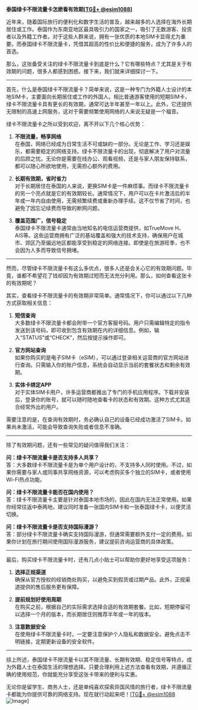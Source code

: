 **泰国绿卡不限流量卡怎麽看有效期[[TG💪+ @esim1088](https://t.me/s/esim1088)]**

近年来，随着国际旅行的便利化和数字生活的普及，越来越多的人选择在海外长期居住或工作。泰国作为东南亚地区最具吸引力的国家之一，吸引了无数游客、投资者以及外籍工作者。对于这些人群来说，拥有一张优质的本地SIM卡显得尤为重要。而泰国绿卡不限流量卡，凭借其超高的性价比和便捷的服务，成为了许多人的首选。

那么，这张备受关注的绿卡不限流量卡到底是什么？它有哪些特点？尤其是关于有效期的问题，很多人都感到困惑。接下来，我们就来详细探讨一下。

---

首先，什么是泰国绿卡不限流量卡？简单来说，这是一种专门为外籍人士设计的本地SIM卡，主要面向长期居住或工作的外国人。相比普通游客使用的短期SIM卡，绿卡不限流量卡具有更长的有效期，通常可达半年甚至一年以上。此外，它还提供无限制的高速上网服务，这对于需要频繁使用网络的人来说无疑是一个福音。

绿卡不限流量卡之所以受到欢迎，离不开以下几个核心优势：

1. **不限流量，畅享网络**  
   在泰国，网络已经成为日常生活不可或缺的一部分。无论是工作、学习还是娱乐，都需要稳定的网络支持。绿卡不限流量卡的出现，彻底解决了用户对流量的后顾之忧。无论你是需要在线办公、观看视频，还是与家人朋友保持联系，都可以随心所欲地使用，无需担心额外的费用。

2. **长期有效期，省时省力**  
   对于长期居住在泰国的人来说，更换SIM卡是一件麻烦事。而绿卡不限流量卡的另一个亮点就是它的有效期较长。通常情况下，用户可以在卡片激活后的半年或一年内自由使用，无需频繁续费或重新办理手续。这不仅节省了时间，也避免了因忘记续费而导致的断网问题。

3. **覆盖范围广，信号稳定**  
   泰国绿卡不限流量卡通常由当地知名的电信运营商提供，如TrueMove H、AIS等。这些运营商拥有广泛的基站覆盖和强大的技术支持，确保用户在城市、郊区乃至偏远地区都能享受到稳定的网络连接。即使是在旅游旺季，也不会因为人多而导致信号拥堵。

---

然而，尽管绿卡不限流量卡有这么多优点，很多人还是会关心它的有效期问题。毕竟，谁都不希望花了钱却因为有效期过短而无法充分利用。那么，如何查看这张卡的有效期呢？

其实，查看绿卡不限流量卡的有效期非常简单。通常情况下，你可以通过以下几种方式获取相关信息：

1. **短信查询**  
   大多数绿卡不限流量卡都会附带一个官方客服号码。用户只需编辑特定的指令发送到该号码，即可收到包含有效期在内的详细信息。例如，输入“STATUS”或“CHECK”，然后按提示操作即可。

2. **官方网站查询**  
   如果你购买的是电子SIM卡（eSIM），可以通过登录相关运营商的官方网站进行查询。只需输入你的账户信息，系统会自动显示当前的套餐状态和剩余有效期。

3. **实体卡绑定APP**  
   对于实体SIM卡用户，许多运营商都推出了专门的手机应用程序。下载并安装后，登录你的账号，就可以随时随地查看卡的状态和有效期。这种方式尤其适合经常外出的用户。

需要注意的是，在查询有效期时，务必确认自己的设备已经成功激活了SIM卡。如果尚未激活，可能会导致查询失败或者信息不准确。

---

除了有效期问题，还有一些常见的疑问值得我们关注：

**问：绿卡不限流量卡是否支持多人共享？**  
答：大多数绿卡不限流量卡是为单个用户设计的，不支持多人同时使用。不过，如果你需要与家人或同事共享网络资源，可以考虑购买多个独立的SIM卡，或者使用Wi-Fi热点功能。

**问：绿卡不限流量卡能否在国内使用？**  
答：绿卡不限流量卡主要是针对泰国本地市场的，因此在国内无法正常使用。如果你经常往返中泰两地，建议同时准备一张国内SIM卡和一张泰国绿卡卡，以便灵活切换。

**问：绿卡不限流量卡是否支持国际漫游？**  
答：部分绿卡不限流量卡确实支持国际漫游，但通常需要额外支付一定的费用。如果你计划在旅行期间使用国际漫游服务，建议提前咨询运营商的具体政策。

---

最后，购买绿卡不限流量卡时，还有几点小贴士可以帮助你更好地享受这项服务：

1. **选择正规渠道**  
   确保从官方授权的经销商处购买，以避免买到假货或过期产品。此外，正规渠道提供的售后服务更有保障。

2. **提前规划好使用周期**  
   在购买之前，根据自己的实际需求选择合适的有效期套餐。比如，短期停留可以选择一个月的版本，而长期居住则推荐半年或一年的版本。

3. **注意数据安全**  
   在使用绿卡不限流量卡时，一定要注意保护个人隐私和数据安全。避免点击不明链接，定期更新设备的安全软件。

---

综上所述，泰国绿卡不限流量卡以其不限流量、长期有效期、稳定信号等特点，成为外籍人士在泰国生活的理想选择。只要合理利用上述方法查看有效期，并遵循正确的使用规范，你就能充分享受这张卡带来的便利与实惠。

无论你是留学生、商务人士，还是单纯喜欢探索异国风情的旅行者，绿卡不限流量卡都能为你提供可靠的网络支持。现在就行动起来吧！[[TG💪+ @esim1088](https://t.me/s/esim1088) ![Image](https://i.postimg.cc/4NQfJmqS/Snipaste-2025-05-13-00-14-12.png)]